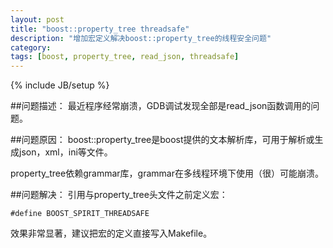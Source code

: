 ```yaml
---
layout: post
title: "boost::property_tree threadsafe"
description: "增加宏定义解决boost::property_tree的线程安全问题"
category: 
tags: [boost, property_tree, read_json, threadsafe]
---
```

{% include JB/setup %}

##问题描述：
最近程序经常崩溃，GDB调试发现全部是read_json函数调用的问题。

##问题原因：
boost::property_tree是boost提供的文本解析库，可用于解析或生成json，xml，ini等文件。

property_tree依赖grammar库，grammar在多线程环境下使用（很）可能崩溃。

##问题解决：
引用与property_tree头文件之前定义宏：
	
	#define BOOST_SPIRIT_THREADSAFE
	
效果非常显著，建议把宏的定义直接写入Makefile。